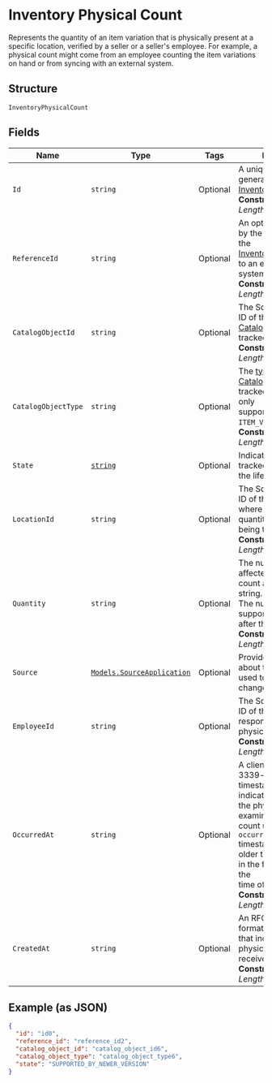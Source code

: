 
# Inventory Physical Count

Represents the quantity of an item variation that is physically present
at a specific location, verified by a seller or a seller's employee. For example,
a physical count might come from an employee counting the item variations on
hand or from syncing with an external system.

## Structure

`InventoryPhysicalCount`

## Fields

| Name | Type | Tags | Description |
|  --- | --- | --- | --- |
| `Id` | `string` | Optional | A unique Square-generated ID for the<br>[InventoryPhysicalCount](/doc/models/inventory-physical-count.md).<br>**Constraints**: *Maximum Length*: `100` |
| `ReferenceId` | `string` | Optional | An optional ID provided by the application to tie the<br>[InventoryPhysicalCount](/doc/models/inventory-physical-count.md) to an external<br>system.<br>**Constraints**: *Maximum Length*: `255` |
| `CatalogObjectId` | `string` | Optional | The Square-generated ID of the<br>[CatalogObject](/doc/models/catalog-object.md) being tracked.<br>**Constraints**: *Maximum Length*: `100` |
| `CatalogObjectType` | `string` | Optional | The [type](/doc/models/catalog-object-type.md) of the<br>[CatalogObject](/doc/models/catalog-object.md) being tracked. Tracking is only<br>supported for the `ITEM_VARIATION` type.<br>**Constraints**: *Maximum Length*: `14` |
| `State` | [`string`](/doc/models/inventory-state.md) | Optional | Indicates the state of a tracked item quantity in the lifecycle of goods. |
| `LocationId` | `string` | Optional | The Square-generated ID of the [Location](/doc/models/location.md) where the related<br>quantity of items is being tracked.<br>**Constraints**: *Maximum Length*: `100` |
| `Quantity` | `string` | Optional | The number of items affected by the physical count as a decimal string.<br>The number can support up to 5 digits after the decimal point.<br>**Constraints**: *Maximum Length*: `26` |
| `Source` | [`Models.SourceApplication`](/doc/models/source-application.md) | Optional | Provides information about the application used to generate a change. |
| `EmployeeId` | `string` | Optional | The Square-generated ID of the [Employee](/doc/models/employee.md) responsible for the<br>physical count.<br>**Constraints**: *Maximum Length*: `100` |
| `OccurredAt` | `string` | Optional | A client-generated RFC 3339-formatted timestamp that indicates when<br>the physical count was examined. For physical count updates, the `occurred_at`<br>timestamp cannot be older than 24 hours or in the future relative to the<br>time of the request.<br>**Constraints**: *Maximum Length*: `34` |
| `CreatedAt` | `string` | Optional | An RFC 3339-formatted timestamp that indicates when the physical count is received.<br>**Constraints**: *Maximum Length*: `34` |

## Example (as JSON)

```json
{
  "id": "id0",
  "reference_id": "reference_id2",
  "catalog_object_id": "catalog_object_id6",
  "catalog_object_type": "catalog_object_type6",
  "state": "SUPPORTED_BY_NEWER_VERSION"
}
```

